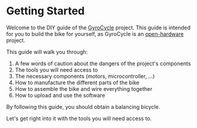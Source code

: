 # Getting Started

Welcome to the DIY guide of the [GyroCycle](/) project. This guide is intended for you to build the bike for yourself, as GyroCycle is an [open-hardware](https://www.oshwa.org/definition/) project.

This guide will walk you through:

1. A few words of caution about the dangers of the project's components
1. The tools you will need access to
1. The necessary components (motors, microcontroller, ...)
1. How to manufacture the different parts of the bike
1. How to assemble the bike and wire everything together
1. How to upload and use the software

By following this guide, you should obtain a balancing bicycle.

Let's get right into it with the tools you will need access to.